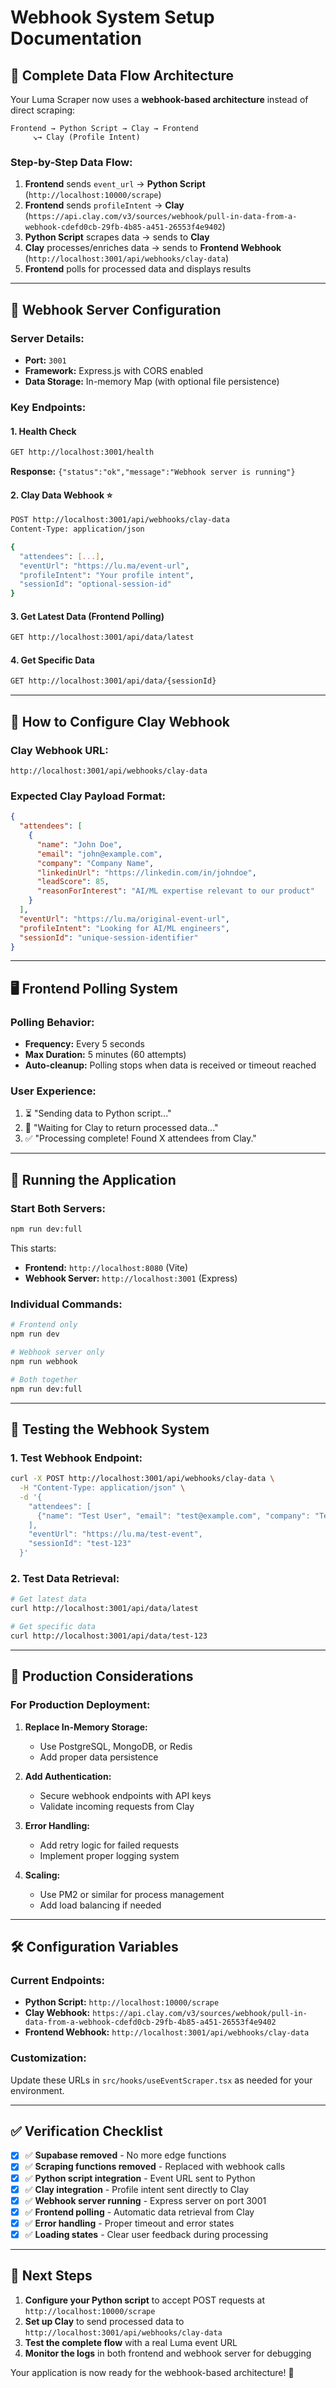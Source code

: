 # Webhook System Setup Documentation

## 🚀 **Complete Data Flow Architecture**

Your Luma Scraper now uses a **webhook-based architecture** instead of direct scraping:

```
Frontend → Python Script → Clay → Frontend
     ↘→ Clay (Profile Intent)
```

### **Step-by-Step Data Flow:**
1. **Frontend** sends `event_url` → **Python Script** (`http://localhost:10000/scrape`)
2. **Frontend** sends `profileIntent` → **Clay** (`https://api.clay.com/v3/sources/webhook/pull-in-data-from-a-webhook-cdefd0cb-29fb-4b85-a451-26553f4e9402`)
3. **Python Script** scrapes data → sends to **Clay**
4. **Clay** processes/enriches data → sends to **Frontend Webhook** (`http://localhost:3001/api/webhooks/clay-data`)
5. **Frontend** polls for processed data and displays results

---

## 📡 **Webhook Server Configuration**

### **Server Details:**
- **Port:** `3001`
- **Framework:** Express.js with CORS enabled
- **Data Storage:** In-memory Map (with optional file persistence)

### **Key Endpoints:**

#### 1. **Health Check**
```bash
GET http://localhost:3001/health
```
**Response:** `{"status":"ok","message":"Webhook server is running"}`

#### 2. **Clay Data Webhook** ⭐
```bash
POST http://localhost:3001/api/webhooks/clay-data
Content-Type: application/json

{
  "attendees": [...],
  "eventUrl": "https://lu.ma/event-url",
  "profileIntent": "Your profile intent",
  "sessionId": "optional-session-id"
}
```

#### 3. **Get Latest Data** (Frontend Polling)
```bash
GET http://localhost:3001/api/data/latest
```

#### 4. **Get Specific Data**
```bash
GET http://localhost:3001/api/data/{sessionId}
```

---

## 🔧 **How to Configure Clay Webhook**

### **Clay Webhook URL:**
```
http://localhost:3001/api/webhooks/clay-data
```

### **Expected Clay Payload Format:**
```json
{
  "attendees": [
    {
      "name": "John Doe",
      "email": "john@example.com", 
      "company": "Company Name",
      "linkedinUrl": "https://linkedin.com/in/johndoe",
      "leadScore": 85,
      "reasonForInterest": "AI/ML expertise relevant to our product"
    }
  ],
  "eventUrl": "https://lu.ma/original-event-url",
  "profileIntent": "Looking for AI/ML engineers",
  "sessionId": "unique-session-identifier"
}
```

---

## 🖥️ **Frontend Polling System**

### **Polling Behavior:**
- **Frequency:** Every 5 seconds
- **Max Duration:** 5 minutes (60 attempts)
- **Auto-cleanup:** Polling stops when data is received or timeout reached

### **User Experience:**
1. ⏳ "Sending data to Python script..."
2. 🔄 "Waiting for Clay to return processed data..."
3. ✅ "Processing complete! Found X attendees from Clay."

---

## 🚀 **Running the Application**

### **Start Both Servers:**
```bash
npm run dev:full
```
This starts:
- **Frontend:** `http://localhost:8080` (Vite)
- **Webhook Server:** `http://localhost:3001` (Express)

### **Individual Commands:**
```bash
# Frontend only
npm run dev

# Webhook server only  
npm run webhook

# Both together
npm run dev:full
```

---

## 🧪 **Testing the Webhook System**

### **1. Test Webhook Endpoint:**
```bash
curl -X POST http://localhost:3001/api/webhooks/clay-data \
  -H "Content-Type: application/json" \
  -d '{
    "attendees": [
      {"name": "Test User", "email": "test@example.com", "company": "Test Co", "leadScore": 90}
    ],
    "eventUrl": "https://lu.ma/test-event",
    "sessionId": "test-123"
  }'
```

### **2. Test Data Retrieval:**
```bash
# Get latest data
curl http://localhost:3001/api/data/latest

# Get specific data
curl http://localhost:3001/api/data/test-123
```

---

## 🔄 **Production Considerations**

### **For Production Deployment:**

1. **Replace In-Memory Storage:**
   - Use PostgreSQL, MongoDB, or Redis
   - Add proper data persistence

2. **Add Authentication:**
   - Secure webhook endpoints with API keys
   - Validate incoming requests from Clay

3. **Error Handling:**
   - Add retry logic for failed requests
   - Implement proper logging system

4. **Scaling:**
   - Use PM2 or similar for process management
   - Add load balancing if needed

---

## 🛠️ **Configuration Variables**

### **Current Endpoints:**
- **Python Script:** `http://localhost:10000/scrape`
- **Clay Webhook:** `https://api.clay.com/v3/sources/webhook/pull-in-data-from-a-webhook-cdefd0cb-29fb-4b85-a451-26553f4e9402`
- **Frontend Webhook:** `http://localhost:3001/api/webhooks/clay-data`

### **Customization:**
Update these URLs in `src/hooks/useEventScraper.tsx` as needed for your environment.

---

## ✅ **Verification Checklist**

- [x] ✅ **Supabase removed** - No more edge functions
- [x] ✅ **Scraping functions removed** - Replaced with webhook calls  
- [x] ✅ **Python script integration** - Event URL sent to Python
- [x] ✅ **Clay integration** - Profile intent sent directly to Clay
- [x] ✅ **Webhook server running** - Express server on port 3001
- [x] ✅ **Frontend polling** - Automatic data retrieval from Clay
- [x] ✅ **Error handling** - Proper timeout and error states
- [x] ✅ **Loading states** - Clear user feedback during processing

---

## 🎯 **Next Steps**

1. **Configure your Python script** to accept POST requests at `http://localhost:10000/scrape`
2. **Set up Clay** to send processed data to `http://localhost:3001/api/webhooks/clay-data`
3. **Test the complete flow** with a real Luma event URL
4. **Monitor the logs** in both frontend and webhook server for debugging

Your application is now ready for the webhook-based architecture! 🚀 